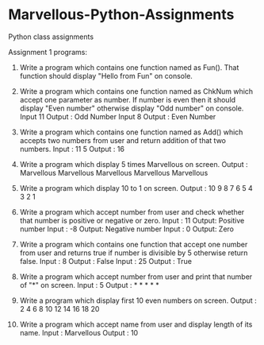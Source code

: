 # Marvellous-Python-Assignments
Python class assignments

Assignment 1 programs: 

1. Write a program which contains one function named as Fun(). That function should display
"Hello from Fun" on console.

2. Write a program which contains one function named
as ChkNum which accept one
parameter as number. If number is even then it should display "Even number" otherwise display "Odd number" on console.
Input 11                   Output : Odd Number
Input 8                    Output : Even Number

3. Write a program which contains one function named as Add() which accepts two numbers from user and return addition of that two numbers.
Input : 11  5                      Output : 16

4. Write a program which display 5 times Marvellous on screen.
Output :
Marvellous
Marvellous
Marvellous
Marvellous
Marvellous

5. Write a program which display 10 to 1 on screen.
Output : 10 9 8 7 6 5 4 3 2 1

6. Write a program which accept number from user and check whether that number is positive or negative or zero.
Input : 11                  Output: Positive number 
Input : -8                  Output: Negative number
Input : 0                   Output: Zero

7. Write a program which contains one function that accept one number from user and returns true if number is divisible by 5 otherwise return false.
Input : 8                   Output : False
Input : 25                  Output : True

8. Write a program which accept number from user and print that number of "*" on screen.
Input : 5            Output : * * * * *

9. Write a program which display first 10 even numbers on screen.
Output : 2 4 6 8 10 12 14 16 18 20

10. Write a program which accept name from user and display length of its name.
Input : Marvellous Output : 10
